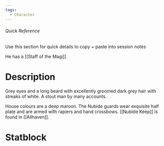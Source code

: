 ```yaml
---
tags:
  - Character
---
```

###### Quick Reference
Use this section for quick details to copy + paste into session notes

He has a [[Staff of the Magi]].
# Description
Grey eyes and a long beard with excellently groomed dark grey hair with streaks of white. A stout man by many accounts.

House colours are a deep maroon. The Nubide guards wear exquisite half plate and are armed with rapiers and hand crossbows. [[Nubide Keep]] is found in [[Allhaven]].
# Statblock
